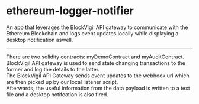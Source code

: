 # ethereum-logger-notifier
An app that leverages the BlockVigil API gateway to communicate with the Ethereum Blockchain and logs event updates locally while displaying a desktop notification aswell.  <br /> 
<hr />
There are two solidity contracts: myDemoContract and myAuditContract. <br /> 
BlockVigil API gateway is used to send state changing transactions to the former and log the details to the latter.  <br /> 
The BlockVigil API Gateway sends event updates to the webhook url which are then picked up by our local listener script.  <br /> 
Afterwards, the useful information from the data payload is written to a text file and a desktop notifcation is also fired.
